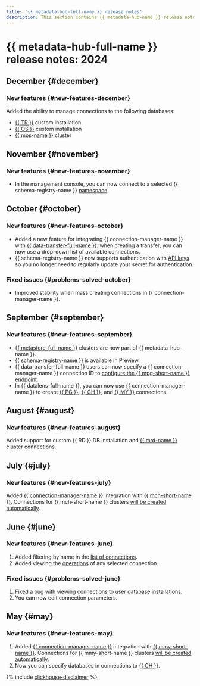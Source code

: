 ```yaml
---
title: '{{ metadata-hub-full-name }} release notes'
description: This section contains {{ metadata-hub-name }} release notes.
---
```


# {{ metadata-hub-full-name }} release notes: 2024

## December {#december}

### New features {#new-features-december}

Added the ability to manage connections to the following databases:
* [{{ TR }}](../operations/create-connection.md#trino-on-premise) custom installation
* [{{ OS }}](../operations/create-connection.md#opensearch-on-premise) custom installation
* [{{ mos-name }}](../operations/create-connection.md#mdb-opensearch) cluster

## November {#november}

### New features {#new-features-november}

* In the management console, you can now connect to a selected {{ schema-registry-name }} [namespace](../operations/update-name-space.md).

## October {#october}

### New features {#new-features-october}

* Added a new feature for integrating {{ connection-manager-name }} with [{{ data-transfer-full-name }}](../../data-transfer/quickstart.md): when creating a transfer, you can now use a drop-down list of available connections.
* {{ schema-registry-name }} now supports authentication with [API keys](../../iam/concepts/authorization/api-key.md) so you no longer need to regularly update your secret for authentication.

### Fixed issues {#problems-solved-october}

* Improved stability when mass creating connections in {{ connection-manager-name }}.

## September {#september}

### New features {#new-features-september}

* [{{ metastore-full-name }}](../concepts/metastore.md) clusters are now part of {{ metadata-hub-name }}.
* [{{ schema-registry-name }}](../quickstart/schema-registry.md) is available in [Preview](../../overview/concepts/launch-stages.md).
* {{ data-transfer-full-name }} users can now specify a {{ connection-manager-name }} connection ID to [configure the {{ mpg-short-name }} endpoint](../../data-transfer/operations/endpoint/source/postgresql.md).
* In {{ datalens-full-name }}, you can now use {{ connection-manager-name }} to create [{{ PG }}](../../datalens/operations/connection/create-postgresql.md#conn-man), [{{ CH }}](../../datalens/operations/connection/create-clickhouse.md#conn-man), and [{{ MY }}](../../datalens/operations/connection/create-mysql.md#conn-man) connections.

## August {#august}

### New features {#new-features-august}

Added support for custom {{ RD }} DB installation and [{{ mrd-name }}](../../managed-redis/concepts/index.md) cluster connections.

## July {#july}

### New features {#new-features-july}

Added [{{ connection-manager-name }}](../concepts/connection-manager.md) integration with [{{ mch-short-name }}](../../managed-clickhouse). Connections for {{ mch-short-name }} clusters [will be created automatically](../quickstart/connection-manager.md).

## June {#june}

### New features {#new-features-june}

1. Added filtering by name in the [list of connections](../operations/view-connection.md).
1. Added viewing the [operations](../operations/view-connection.md#operations) of any selected connection.

### Fixed issues {#problems-solved-june}

1. Fixed a bug with viewing connections to user database installations.
1. You can now edit connection parameters.

## May {#may}

### New features {#new-features-may}

1. Added [{{ connection-manager-name }}](../concepts/connection-manager.md) integration with [{{ mmy-short-name }}](../../managed-mysql). Connections for {{ mmy-short-name }} clusters [will be created automatically](../quickstart/connection-manager.md).
1. Now you can specify databases in connections to [{{ CH }}](../operations/create-connection.md#mdb-clickhouse).


{% include [clickhouse-disclaimer](../../_includes/clickhouse-disclaimer.md) %}